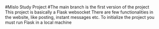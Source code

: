 #Mislo Study Project
#The main branch is the first version of the project
This project is basically a Flask websocket
There are few functionalities in the website, like posting, instant messages etc.
To initialize the project you must run Flask in a local machine 
